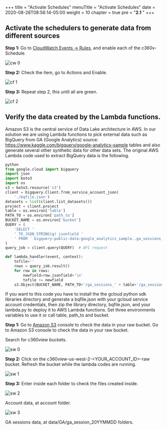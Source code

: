 +++
title = "Activate Schedules"
menuTitle = "Activate Schedules"
date = 2020-08-28T08:56:14-05:00
weight = 10
chapter = true
pre = "<b>2.1 </b>"
+++

## Activate the schedulers to generate data from different sources


**Step 1:** Go to [CloudWatch Events -> Rules](https://us-west-2.console.aws.amazon.com/cloudwatch/home?region=us-west-2#cw:dashboard=Home), and enable each of the c360v-Schedule.

![cw 0](/images/schedules/pic-cw0.png)


**Step 2:** Check the item, go to Actions and Enable.

![cf 1](/images/schedules/pic-cw01.png)


**Step 3:** Repeat step 2, this until all are green.

![cf 2](/images/schedules/pic-cw02.png)


## Verify the data created by the Lambda functions.

Amazon S3 is the central service of Data Lake architecture in AWS. In our solution we are using Lambda functions to pick external data such as BigQuery from GA (Google Analytics)  source: https://www.kaggle.com/bigquery/google-analytics-sample tables and also generate several other synthetic data for other data sets.
The original AWS Lambda code used to extract BigQuery data is the following.

```python
python
from google.cloud import bigquery
import json
import boto3
import os
s3 = boto3.resource('s3')
client = bigquery.Client.from_service_account_json(
    './bqfile.json')
datasets = list(client.list_datasets())
project = client.project
table = os.environ['table']
PATH_TO = os.environ['path_to']
BUCKET_NAME = os.environ['bucket']
QUERY = (
    'SELECT '
    ' TO_JSON_STRING(g) jsonfield '
    ' FROM ` bigquery-public-data:google_analytics_sample..ga_sessions_'+table+'` g '
)
query_job = client.query(QUERY)  # API request

def lambda_handler(event, context):
    tofile=''
    rows = query_job.result()
    for row in rows:
        newfield=row.jsonfield+'\n'
        tofile += newfield
    s3.Object(BUCKET_NAME, PATH_TO+'/ga_sessions_' + table+'/ga_sessions_'+table+'.json').put(Body=tofile)
```

If you want to this code you have to install the the gcloud python sdk libraries directory and generate a bqfile.json with your gcloud service account credentials, then zip the library directory, bqfile.json, and your lambda.py to deploy it to AWS Lambda functions.
Set three environments variables to use it or call table, path_to and bucket.


**Step 1:** Go to [Amazon S3](https://s3.console.aws.amazon.com/s3/home?region=us-west-2) console to check the data in your raw bucket.
Go to Amazon S3 console to check the data in your raw bucket.

Search for c360view buckets.

![sw 0](/images/schedules/pic-sw00.png)


**Step 2:** Click on the c360view-us-west-2-<YOUR_ACCOUNT_ID>-raw bucket.
Refresh the bucket while the lambda codes are running.

![sw 1](/images/schedules/pic-sw01.png)


**Step 3:** Enter inside each folder to check the files created inside.

![sw 2](/images/schedules/pic-sw02.png)

Account data, at account folder.

![sw 3](/images/schedules/pic-sw03.png)

GA sessions data, at data/GA/ga_session_20YYMMDD folders.
